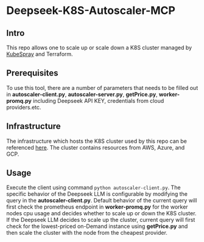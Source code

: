 # Deepseek-K8S-Autoscaler-MCP

## Intro
This repo allows one to scale up or scale down a K8S cluster managed by [KubeSpray](https://github.com/kubernetes-sigs/kubespray) and Terraform. 

## Prerequisites
To use this tool, there are a number of parameters that needs to be filled out in **autoscaler-client.py**, **autoscaler-server.py**, **getPrice.py**, **worker-promq.py** including Deepseek API KEY, credentials from cloud providers.etc.

## Infrastructure
The infrastructure which hosts the K8S cluster used by this repo can be referenced [here](https://github.com/aqzzaq/infra-demo). The cluster contains resources from AWS, Azure, and GCP.

## Usage
Execute the client using command `python autoscaler-client.py`. The specific behavior of the Deepseek LLM is configurable by modifying the query in the **autoscaler-client.py**. 
Default behavior of the current query will first check the prometheus endpoint in **worker-promq.py** for the worker nodes cpu usage and decides whether to scale up or down the K8S cluster.
If the Deepseek LLM decides to scale up the cluster, current query will first check for the lowest-priced on-Demand instance using **getPrice.py** and then scale the cluster with the node from the cheapest provider.

